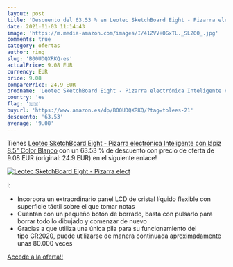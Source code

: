 ```yaml
---
layout: post
title: 'Descuento del 63.53 % en Leotec SketchBoard Eight - Pizarra elect'
date: 2021-01-03 11:14:43
image: 'https://m.media-amazon.com/images/I/41ZVV+OGxTL._SL200_.jpg'
comments: true
category: ofertas
author: ring
slug: 'B00UDQXRKQ-es'
actualPrice: 9.08 EUR
currency: EUR
price: 9.08
comparePrice: 24.9 EUR
prodname: 'Leotec SketchBoard Eight - Pizarra electrónica Inteligente con lápiz  8.5"  Color Blanco'
country: 'es'
flag: '🇪🇸'
buyurl: 'https://www.amazon.es/dp/B00UDQXRKQ/?tag=tolees-21'
descuento: '63.53'
average: '9.08'
---
```


Tienes [Leotec SketchBoard Eight - Pizarra electrónica Inteligente con lápiz  8.5"  Color Blanco](https://www.amazon.es/dp/B00UDQXRKQ/?tag=tolees-21) con un 63.53 % de descuento con precio de oferta de 9.08 EUR (original: 24.9 EUR) en el siguiente enlace!

[![Leotec SketchBoard Eight - Pizarra elect](https://m.media-amazon.com/images/I/41ZVV+OGxTL._SL200_.jpg)](https://www.amazon.es/dp/B00UDQXRKQ/?tag=tolees-21)

ℹ️:

- Incorpora un extraordinario panel LCD de cristal líquido flexible con superficie táctil sobre el que tomar notas
- Cuentan con un pequeño botón de borrado, basta con pulsarlo para borrar todo lo dibujado y comenzar de nuevo
- Gracias a que utiliza una única pila para su funcionamiento del tipo CR2020, puede utilizarse de manera continuada aproximadamente unas 80.000 veces

[Accede a la oferta!!](https://www.amazon.es/dp/B00UDQXRKQ/?tag=tolees-21)
